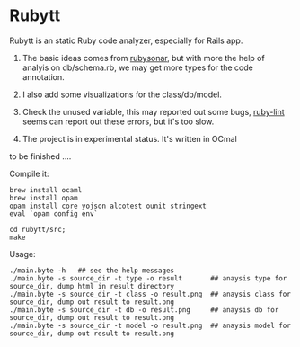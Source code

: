 # Rubytt

Rubytt is an static Ruby code analyzer, especially for Rails app. 

1. The basic ideas comes from [rubysonar](https://github.com/yinwang0/rubysonar), but with more the help of analyis on db/schema.rb, 
we may get more types for the code annotation. 

2. I also add some visualizations for the class/db/model.

3. Check the unused variable, this may reported out some bugs, [ruby-lint](https://github.com/YorickPeterse/ruby-lint) seems can report out these errors, but it's too slow.

4. The project is in experimental status. It's written in OCmal

to be finished ....

Compile it:

```shell
brew install ocaml 
brew install opam
opam install core yojson alcotest ounit stringext
eval `opam config env`

cd rubytt/src;
make 
```

Usage:

```shell
./main.byte -h   ## see the help messages
./main.byte -s source_dir -t type -o result       ## anaysis type for source_dir, dump html in result directory
./main.byte -s source_dir -t class -o result.png  ## anaysis class for source_dir, dump out result to result.png
./main.byte -s source_dir -t db -o result.png     ## anaysis db for source_dir, dump out result to result.png
./main.byte -s source_dir -t model -o result.png  ## anaysis model for source_dir, dump out result to result.png
```
